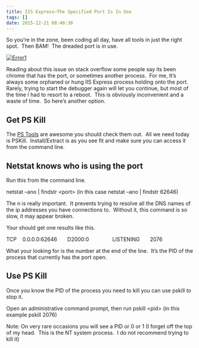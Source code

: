 ```yaml
---
title: IIS Express–The Specified Port Is In Use
tags: []
date: 2015-12-21 08:40:30
---
```


So you’re in the zone, been coding all day, have all tools in just the right spot.&nbsp; Then BAM!&nbsp; The dreaded port is in use. 

[![Error1](http://www.michaelware.net/image.axd?picture=Error1_thumb.png "Error1")](http://www.michaelware.net/image.axd?picture=Error1.png)

Reading about this issue on stack overflow some people say its been chrome that has the port, or sometimes another process.&nbsp; For me, It’s always some orphaned or hung IIS Express process holding onto the port.&nbsp; Rarely, trying to start the debugger again will let you continue, but most of the time I had to resort to a reboot.&nbsp; This is obviously inconvenient and a waste of time.&nbsp; So here’s another option.&nbsp; 

## Get PS Kill

The [PS Tools](https://technet.microsoft.com/en-us/sysinternals) are awesome you should check them out.&nbsp; All we need today is PSKill.&nbsp; Install/Extract is as you see fit and make sure you can access it from the command line.&nbsp; 

## Netstat knows who is using the port

Run this from the command line.

netstat –ano | findstr &lt;port&gt; (in this case netstat –ano | findstr 62646)

The n is really important.&nbsp; It prevents trying to resolve all the DNS names of the ip addresses you have connections to.&nbsp; Without it, this command is so slow, it may appear broken.

Your should get one results like this.&nbsp;&nbsp; 

TCP&nbsp;&nbsp;&nbsp; 0.0.0.0:62646&nbsp;&nbsp;&nbsp;&nbsp;&nbsp;&nbsp; D2000:0&nbsp;&nbsp;&nbsp;&nbsp;&nbsp;&nbsp;&nbsp;&nbsp;&nbsp;&nbsp;&nbsp;&nbsp;&nbsp;&nbsp;&nbsp; LISTENING&nbsp;&nbsp;&nbsp;&nbsp;&nbsp;&nbsp; 2076

What your looking for is the number at the end of the line.&nbsp; It’s the PID of the process that currently has the port open. 

## Use PS Kill

Once you know the PID of the process you need to kill you can use pskill to stop it.&nbsp; 

Open an administrative command prompt, then run pskill &lt;pid&gt; (in this example pskill 2076)

Note: On very rare occasions you will see a PID or 0 or 1 (I forget off the top of my head.&nbsp; This is the NT system process.&nbsp; I do not recommend trying to kill it)